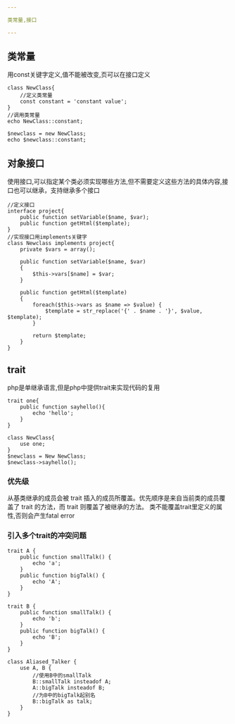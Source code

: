 ```yaml
---

类常量,接口

---
```


## 类常量

用const关键字定义,值不能被改变,页可以在接口定义

```
class NewClass{
	//定义类常量
	const constant = 'constant value'; 
}
//调用类常量
echo NewClass::constant;

$newclass = new NewClass;
echo $newclass::constant;
```

## 对象接口

使用接口,可以指定某个类必须实现哪些方法,但不需要定义这些方法的具体内容,接口也可以继承，支持继承多个接口

```
//定义接口
interface project{
	public function setVariable($name, $var);
    public function getHtml($template);
}
//实现接口用implements关键字
class Newclass implements project{
	private $vars = array();
  
    public function setVariable($name, $var)
    {
        $this->vars[$name] = $var;
    }
  
    public function getHtml($template)
    {
        foreach($this->vars as $name => $value) {
            $template = str_replace('{' . $name . '}', $value, $template);
        }
 
        return $template;
    }
}
```

## trait

php是单继承语言,但是php中提供trait来实现代码的复用

```
trait one{
    public function sayhello(){
        echo 'hello';
    }
}

class NewClass{
    use one;
}
$newclass = New NewClass;
$newclass->sayhello();
```

### 优先级

从基类继承的成员会被 trait 插入的成员所覆盖。优先顺序是来自当前类的成员覆盖了 trait 的方法，而 trait 则覆盖了被继承的方法。
类不能覆盖trait里定义的属性,否则会产生fatal error

### 引入多个trait的冲突问题

```
trait A {
    public function smallTalk() {
        echo 'a';
    }
    public function bigTalk() {
        echo 'A';
    }
}

trait B {
    public function smallTalk() {
        echo 'b';
    }
    public function bigTalk() {
        echo 'B';
    }
}

class Aliased_Talker {
    use A, B {
        //使用B中的smallTalk
        B::smallTalk insteadof A;
        A::bigTalk insteadof B;
        //为B中的bigTalk起别名
        B::bigTalk as talk;
    }
}
```